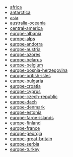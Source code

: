 * [africa]()
* [antarctica](https://circle-artifacts.com/gh/navit-gps/maptool/666/artifacts/0/tmp/circle-artifacts.HIGI5xd/antarctica.bin)
* [asia]()
* [australia-oceania](https://circle-artifacts.com/gh/navit-gps/maptool/677/artifacts/0/tmp/circle-artifacts.GWYY4BQ/australia-oceania.bin)
* [central-america](https://circle-artifacts.com/gh/navit-gps/maptool/667/artifacts/0/tmp/circle-artifacts.Ld196Px/central-america.bin)
* [europe-albania](https://circle-artifacts.com/gh/navit-gps/maptool/596/artifacts/0/tmp/circle-artifacts.gW8XVcR/europe-albania.bin)
* [europe-alps](https://circle-artifacts.com/gh/navit-gps/maptool/514/artifacts/0/tmp/circle-artifacts.7Jf3pjA/europe-alps.bin)
* [europe-andorra](https://circle-artifacts.com/gh/navit-gps/maptool/598/artifacts/0/tmp/circle-artifacts.pdijeEh/europe-andorra.bin)
* [europe-austria](https://circle-artifacts.com/gh/navit-gps/maptool/599/artifacts/0/tmp/circle-artifacts.XmzYr7k/europe-austria.bin)
* [europe-azores](https://circle-artifacts.com/gh/navit-gps/maptool/600/artifacts/0/tmp/circle-artifacts.p7UwJmT/europe-azores.bin)
* [europe-belarus](https://circle-artifacts.com/gh/navit-gps/maptool/518/artifacts/0/tmp/circle-artifacts.s0wgQkj/europe-belarus.bin)
* [europe-belgium](https://circle-artifacts.com/gh/navit-gps/maptool/519/artifacts/0/tmp/circle-artifacts.vHoy9pm/europe-belgium.bin)
* [europe-bosnia-herzegovina](https://circle-artifacts.com/gh/navit-gps/maptool/520/artifacts/0/tmp/circle-artifacts.KggTlGf/europe-bosnia-herzegovina.bin)
* [europe-british-isles](https://circle-artifacts.com/gh/navit-gps/maptool/604/artifacts/0/tmp/circle-artifacts.d37zIch/europe-british-isles.bin)
* [europe-bulgaria](https://circle-artifacts.com/gh/navit-gps/maptool/605/artifacts/0/tmp/circle-artifacts.ckNclIr/europe-bulgaria.bin)
* [europe-croatia](https://circle-artifacts.com/gh/navit-gps/maptool/690/artifacts/0/tmp/circle-artifacts.yxaIlNO/europe-croatia.bin)
* [europe-cyprus](https://circle-artifacts.com/gh/navit-gps/maptool/524/artifacts/0/tmp/circle-artifacts.p61TP2r/europe-cyprus.bin)
* [europe-czech-republic](https://circle-artifacts.com/gh/navit-gps/maptool/608/artifacts/0/tmp/circle-artifacts.OdgPHME/europe-czech-republic.bin)
* [europe-dach]()
* [europe-denmark](https://circle-artifacts.com/gh/navit-gps/maptool/436/artifacts/0/tmp/circle-artifacts.oKYSlI8/europe-denmark.bin)
* [europe-estonia](https://circle-artifacts.com/gh/navit-gps/maptool/528/artifacts/0/tmp/circle-artifacts.hFU6eWs/europe-estonia.bin)
* [europe-faroe-islands](https://circle-artifacts.com/gh/navit-gps/maptool/529/artifacts/0/tmp/circle-artifacts.aRKZnxH/europe-faroe-islands.bin)
* [europe-finland](https://circle-artifacts.com/gh/navit-gps/maptool/530/artifacts/0/tmp/circle-artifacts.9A8EqvT/europe-finland.bin)
* [europe-france]()
* [europe-georgia](https://circle-artifacts.com/gh/navit-gps/maptool/532/artifacts/0/tmp/circle-artifacts.zhxlKsX/europe-georgia.bin)
* [europe-great-britain](https://circle-artifacts.com/gh/navit-gps/maptool/534/artifacts/0/tmp/circle-artifacts.uOXzDHK/europe-great-britain.bin)
* [europe-serbia](https://circle-artifacts.com/gh/navit-gps/maptool/475/artifacts/0/tmp/circle-artifacts.BzDwarC/europe-serbia.bin)
* [europe-turkey](https://circle-artifacts.com/gh/navit-gps/maptool/488/artifacts/0/tmp/circle-artifacts.yPp7ARK/europe-turkey.bin)
